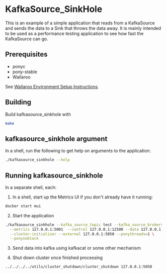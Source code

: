 # KafkaSource_SinkHole

This is an example of a simple application that reads from a KafkaSource and sends the data to a Sink that throws the data away. It is mainly intended to be used as a performance testing application to see how fast the KafkaSource can go.

## Prerequisites

- ponyc
- pony-stable
- Wallaroo

See [Wallaroo Environment Setup Instructions](https://github.com/WallarooLabs/wallaroo/book/getting-started/setup.md).

## Building

Build kafkasource_sinkhole with

```bash
make
```

## kafkasource_sinkhole argument

In a shell, run the following to get help on arguments to the application:

```bash
./kafkasource_sinkhole --help
```

## Running kafkasource_sinkhole

In a separate shell, each:

1. In a shell, start up the Metrics UI if you don't already have it running:

```bash
docker start mui
```

2. Start the application

```bash
./kafkasource_sinkhole --kafka_source_topic test --kafka_source_brokers 127.0.0.1 \
  --metrics 127.0.0.1:5001  --control 127.0.0.1:12500 --data 127.0.0.1:12501 \
  --cluster-initializer --external 127.0.0.1:5050 --ponythreads=1 \
  --ponynoblock
```

3. Send data into kafka using kafkacat or some other mechanism

4. Shut down cluster once finished processing

```bash
../../../../utils/cluster_shutdown/cluster_shutdown 127.0.0.1:5050
```
